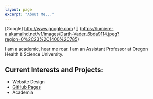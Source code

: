 ```yaml
---
layout: page
excerpt: "About Me..."
---
```

[Google] http://www.google.com
![] (https://lumiere-a.akamaihd.net/v1/images/Darth-Vader_6bda9114.jpeg?region=0%2C23%2C1400%2C785)


I am a academic, hear me roar. I am an Assistant Professor at Oregon Health & Science University.

## Current Interests and Projects:

- Website Design
- [GitHub Pages](http://btran591.github.io)
- Academia
